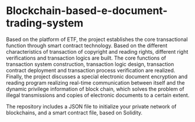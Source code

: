 # Blockchain-based-e-document-trading-system
Based on the platform of ETF, the project establishes the core transactional function through smart contract technology. Based on the different characteristics of transaction of copyright and reading rights, different right verifications and transaction logics are built. The core functions of transaction system construction, transaction logic design, transaction contract deployment and transaction process verification are realized. Finally, the project discusses a special electronic document encryption and reading program realizing real-time communication between itself and the dynamic privilege information of block chain, which solves the problem of illegal transmissions and copies of electronic documents to a certain extent.

The repository includes a JSON file to initialize your private network of blockchains, and a smart contract file, based on Solidity.
